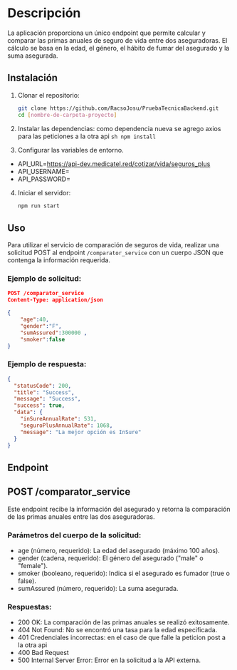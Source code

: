 # Descripción

La aplicación proporciona un único endpoint que permite calcular y comparar las primas anuales de seguro de vida entre dos aseguradoras. El cálculo se basa en la edad, el género, el hábito de fumar del asegurado y la suma asegurada.

## Instalación

1. Clonar el repositorio:

   ```sh
   git clone https://github.com/RacsoJosu/PruebaTecnicaBackend.git
   cd [nombre-de-carpeta-proyecto]
   ```

2. Instalar las dependencias:
   como dependencia nueva se agrego axios para las peticiones a la otra api
   `sh
    npm install
    `

3. Configurar las variables de entorno.

- API_URL=https://api-dev.medicatel.red/cotizar/vida/seguros_plus
- API_USERNAME=
- API_PASSWORD=

4. Iniciar el servidor:
   ```sh
   npm run start
   ```

## Uso

Para utilizar el servicio de comparación de seguros de vida, realizar una solicitud POST al endpoint `/comparator_service` con un cuerpo JSON que contenga la información requerida.

### Ejemplo de solicitud:

```json
POST /comparator_service
Content-Type: application/json

{
    "age":40,
    "gender":"F",
    "sumAssured":300000 ,
    "smoker":false
}

```

### Ejemplo de respuesta:

```json
{
  "statusCode": 200,
  "title": "Success",
  "message": "Success",
  "success": true,
  "data": {
    "inSureAnnualRate": 531,
    "seguroPlusAnnualRate": 1068,
    "message": "La mejor opción es InSure"
  }
}
```

## Endpoint

## POST /comparator_service

Este endpoint recibe la información del asegurado y retorna la comparación de las primas anuales entre las dos aseguradoras.

### Parámetros del cuerpo de la solicitud:

- age (número, requerido): La edad del asegurado (máximo 100 años).
- gender (cadena, requerido): El género del asegurado ("male" o "female").
- smoker (booleano, requerido): Indica si el asegurado es fumador (true o false).
- sumAssured (número, requerido): La suma asegurada.

### Respuestas:

- 200 OK: La comparación de las primas anuales se realizó exitosamente.
- 404 Not Found: No se encontró una tasa para la edad especificada.
- 401 Credenciales incorrectas: en el caso de que falle la peticion post a la otra api
- 400 Bad Request
- 500 Internal Server Error: Error en la solicitud a la API externa.
